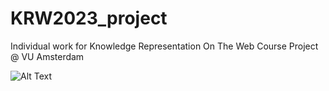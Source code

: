# KRW2023_project
 Individual work for Knowledge Representation On The Web Course Project @ VU Amsterdam
 
 ![Alt Text](https://tenor.com/bheEm.gif)
